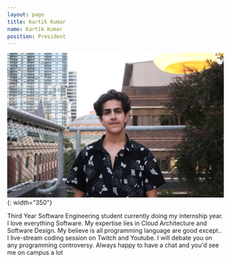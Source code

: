 ```yaml
---
layout: page
title: Kartik Kumar
name: Kartik Kumar
position: President
---
```


![Picture](/images/Profiles/Kartik.jpg){: width="350"}


Third Year Software Engineering student currently doing my internship year. I love everything Software. My expertise lies in Cloud Architecture and Software Design. My believe is all programming language are good except..
I live-stream coding session on Twitch and Youtube. I will debate you on any programming controversy. Always happy to have a chat and you'd see me on campus a lot
